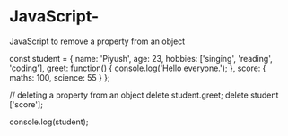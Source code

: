 # JavaScript-
JavaScript to remove a property from an object


const student = { 
    name: 'Piyush',
    age: 23,
    hobbies: ['singing', 'reading', 'coding'],
    greet: function() {
        console.log('Hello everyone.');
    },
    score: {
        maths: 100,
        science: 55
    }
};

// deleting a property from an object
delete student.greet;
delete student ['score'];

console.log(student);
